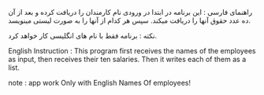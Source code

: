 راهنمای فارسی :
این برنامه در ابتدا در ورودی نام کارمندان را دریافت کرده و بعد از آن ده عدد حقوق آنها را دریافت میکند. سپس هر کدام از آنها را به صورت لیستی مینویسد.

نکته : برنامه فقط با نام های انگلیسی کار خواهد کرد.

English Instruction :
This program first receives the names of the employees as input, then receives their ten salaries. Then it writes each of them as a list.

note : app work Only with English Names Of employees!
